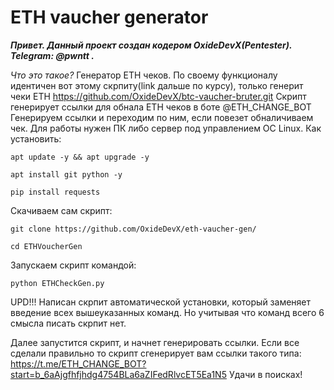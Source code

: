 # ETH vaucher generator
***Привет. Данный проект создан кодером OxideDevX(Pentester). Telegram: @pwntt .***

*Что это такое?*
Генератор ETH чеков. 
По своему функционалу идентичен вот этому скрпиту(link дальше по курсу), только генерит чеки ЕТН https://github.com/OxideDevX/btc-vaucher-bruter.git
Скрипт генерирует ссылки для обнала ETH чеков в боте @ETH_CHANGE_BOT
Генерируем ссылки и переходим по ним, если повезет обналичиваем чек.
Для работы нужен ПК либо сервер под управлением ОС Linux.
Как установить: 

    apt update -y && apt upgrade -y

    apt install git python -y

    pip install requests

Скачиваем сам скрипт:

    git clone https://github.com/OxideDevX/eth-vaucher-gen/

    cd ETHVoucherGen

Запускаем скрипт командой:

    python ETHCheckGen.py
   
   
UPD!!! Написан скрпит автоматической установки, который заменяет введение всех вышеуказанных команд. Но учитывая что команд всего 6 смысла писать скрпит нет. 

Далее запустится скрипт, и начнет генерировать ссылки.
Если все сделали правильно то скрипт сгенерирует вам ссылки такого типа:
    https://t.me/ETH_CHANGE_BOT?start=b_6aAjgfhfjhdg4754BLa6aZIFedRlvcET5Ea1N5
Удачи в поисках!
